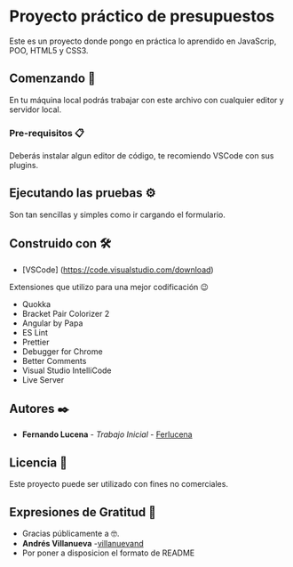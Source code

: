 # Proyecto práctico de presupuestos

Este es un proyecto donde pongo en práctica lo aprendido en JavaScrip, POO, HTML5 y CSS3.

## Comenzando 🚀

En tu máquina local podrás trabajar con este archivo con cualquier editor y servidor local.


### Pre-requisitos 📋

Deberás instalar algun editor de código, te recomiendo VSCode con sus plugins.

## Ejecutando las pruebas ⚙️

Son tan sencillas y simples como ir cargando el formulario.

## Construido con 🛠️

* [VSCode] (https://code.visualstudio.com/download)
 
Extensiones que utilizo para una mejor codificación 😉

* Quokka
* Bracket Pair Colorizer 2
* Angular by Papa
* ES Lint
* Prettier
* Debugger for Chrome
* Better Comments
* Visual Studio IntelliCode
* Live Server

## Autores ✒️

* **Fernando Lucena** - *Trabajo Inicial* - [Ferlucena](https://github.com/Ferlucena)

## Licencia 📄

Este proyecto puede ser utilizado con fines no comerciales.

## Expresiones de Gratitud 🎁

* Gracias públicamente a 🤓.
* **Andrés Villanueva** -[villanuevand](https://github.com/villanuevand)
* Por poner a disposicion el formato de README
